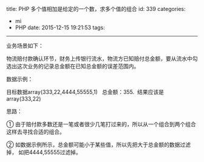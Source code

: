 title: PHP 多个值相加是给定的一个数，求多个值的组合
id: 339
categories:
  - mi
  - PHP
date: 2015-12-15 19:21:53
tags:
---

业务场景如下：

物流赔付款确认环节，财务上传银行流水，物流方已知赔付总金额，要从流水中勾选出这次业务的记录总金额在已知总金额的误差范围内。

数据示例：

目标数据array(333,22,4444,55555,1)   总金额：355\.  结果应该是array(333,22)

思路：

① 由于赔付款多数还是一笔或者很少几笔打过来的，所以从一个组合到两个组合这样去寻找合适的组合。

② 如数据示例所示，总金额可能小于某些值，所以先把大于总金额的数据过滤掉， 如把4444,55555过滤掉。

&nbsp;

&nbsp;